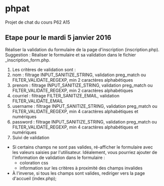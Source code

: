 # phpat
Projet de chat du cours P62 A15

## Etape pour le mardi 5 janvier 2016
Réaliser la validation du formulaire de la page d'inscription (inscription.php). Suggestion : Réaliser le formulaire et sa validation dans le fichier _inscription_form.php. 
1. Les critères de validation sont :
  1. nom : filtrage INPUT_SANITIZE_STRING, validation preg_match ou FILTER_VALIDATE_REGEXP, min 2 caractères alphabétiques
  2. prenom : filtrage INPUT_SANITIZE_STRING, validation preg_match ou FILTER_VALIDATE_REGEXP, min 2 caractères alphabétiques
  2. courriel :  filtrage FILTER_SANITIZE_EMAIL, validation FILTER_VALIDATE_EMAIL
  4. username : filtrage INPUT_SANITIZE_STRING, validation preg_match ou FILTER_VALIDATE_REGEXP, min 4 caractères alphabétiques et numériques
  5. password : filtrage INPUT_SANITIZE_STRING, validation preg_match ou FILTER_VALIDATE_REGEXP, min 4 caractères alphabétiques et numériques
2. Suivi de validation
  * Si certains champs ne sont pas valides, ré-afficher le formulaire avec les valeurs saisies par l'utilisateur. Idéalement, vous pourriez ajouter de l'information de validation dans le formulaire :
      * coloration css
      * information sur les critères à proximité des champs invalides
  * À l'inverse, si tous les  champs sont valides, rediriger vers la page d'accueil (index.php);
